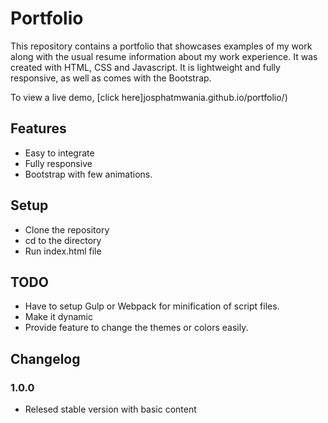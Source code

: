 # Portfolio 
This repository contains a portfolio that showcases examples of my  work along with the usual resume information about my  work experience.
It was created with HTML, CSS and Javascript. It is lightweight and fully responsive, as well as comes with the Bootstrap.

To view a live demo, [click here]josphatmwania.github.io/portfolio/)

## Features
* Easy to integrate
* Fully responsive
* Bootstrap with few animations.

## Setup
* Clone the repository
* cd to the directory
* Run index.html file

## TODO
* Have to setup Gulp or Webpack for minification of script files.
* Make it dynamic
* Provide feature to change the themes or colors easily.

## Changelog

### 1.0.0

* Relesed stable version with basic content



